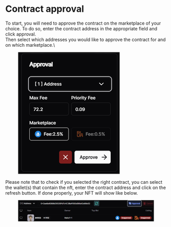 # Contract approval

To start, you will need to approve the contract on the marketplace of your choice. To do so, enter the contract address in the appropriate field and click approval.\
Then select which addresses you would like to approve the contract for and on which marketplace.\


<figure><img src="../.gitbook/assets/image (8).png" alt=""><figcaption></figcaption></figure>



Please note that to check if you selected the right contract, you can select the wallet(s) that contain the nft, enter the contract address and click on the refresh button. If done properly, your NFT will show like below.

<figure><img src="../.gitbook/assets/image (9).png" alt=""><figcaption></figcaption></figure>
